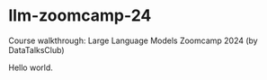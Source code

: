 # llm-zoomcamp-24
Course walkthrough: Large Language Models Zoomcamp 2024 (by DataTalksClub)

Hello world.